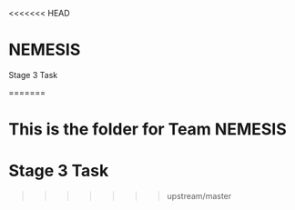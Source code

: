 <<<<<<< HEAD
# NEMESIS
Stage 3 Task

=======
# This is the folder for Team NEMESIS
# Stage 3 Task
>>>>>>> upstream/master
